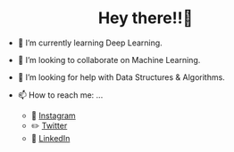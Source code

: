 <h1 align="center">Hey there!!👋</h1>

- 🌱 I’m currently learning Deep Learning.
- 👯 I’m looking to collaborate on Machine Learning.
- 🤔 I’m looking for help with Data Structures & Algorithms.

- 📫 How to reach me: ...
  - :movie_camera: [Instagram](https://www.instagram.com/riii2048)
  - :pencil2: [Twitter](https://twitter.com/riiiwtff)
  - :office: [LinkedIn](https://www.linkedin.com/in/riyasachdeva04)

